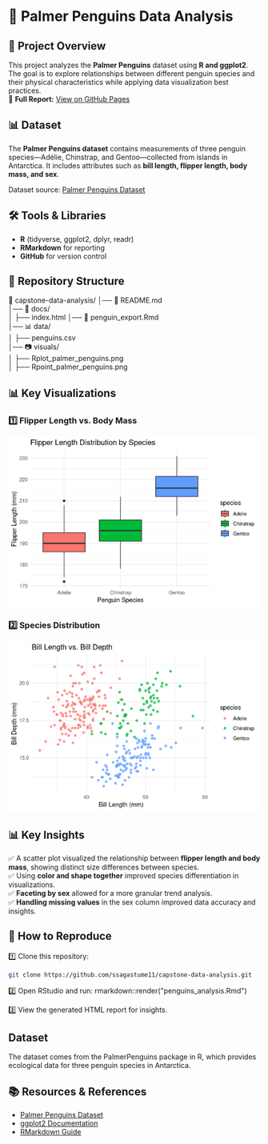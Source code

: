 # 🐧 Palmer Penguins Data Analysis

## 📌 Project Overview  
This project analyzes the **Palmer Penguins** dataset using **R and ggplot2**. The goal is to explore relationships between different penguin species and their physical characteristics while applying data visualization best practices.   
📑 **Full Report:** [View on GitHub Pages](https://ssagastume11.github.io/capstone-data-analysis/)  

## 📊 Dataset  
The **Palmer Penguins dataset** contains measurements of three penguin species—Adélie, Chinstrap, and Gentoo—collected from islands in Antarctica. It includes attributes such as **bill length, flipper length, body mass, and sex**.  

Dataset source: [Palmer Penguins Dataset](https://allisonhorst.github.io/palmerpenguins/)  

## 🛠️ Tools & Libraries  
- **R** (tidyverse, ggplot2, dplyr, readr)  
- **RMarkdown** for reporting  
- **GitHub** for version control  

## 📁 Repository Structure  

📁 capstone-data-analysis/
│── 📜 README.md        
│── 📁 docs/             
│    ├── index.html
│── 📜 penguin_export.Rmd  
│── 📊 data/              
│    ├── penguins.csv  
│── 📷 visuals/         
│    ├── Rplot_palmer_penguins.png  
│    ├── Rpoint_palmer_penguins.png  

## 📊 Key Visualizations  

### 1️⃣ Flipper Length vs. Body Mass  
![Flipper Length vs. Body Mass](https://raw.githubusercontent.com/ssagastume11/capstone-data-analysis/refs/heads/main/Rplot%20palmer%20penguins.png)  

### 2️⃣ Species Distribution  
![Species Distribution](https://raw.githubusercontent.com/ssagastume11/capstone-data-analysis/refs/heads/main/Rpoint%20palmer%20penguins.png)  

## 📊 Key Insights  
✅ A scatter plot visualized the relationship between **flipper length and body mass**, showing distinct size differences between species.  
✅ Using **color and shape together** improved species differentiation in visualizations.  
✅ **Faceting by sex** allowed for a more granular trend analysis.  
✅ **Handling missing values** in the sex column improved data accuracy and insights.  

## 🚀 How to Reproduce
1️⃣ Clone this repository:  
```bash
git clone https://github.com/ssagastume11/capstone-data-analysis.git
```
2️⃣ Open RStudio and run:
rmarkdown::render("penguins_analysis.Rmd")

3️⃣ View the generated HTML report for insights.

## Dataset
The dataset comes from the PalmerPenguins package in R, which provides ecological data for three penguin species in Antarctica.

## 📚 Resources & References
* [Palmer Penguins Dataset](https://allisonhorst.github.io/palmerpenguins/)
* [ggplot2 Documentation](https://ggplot2.tidyverse.org/)
* [RMarkdown Guide](https://rmarkdown.rstudio.com/)
